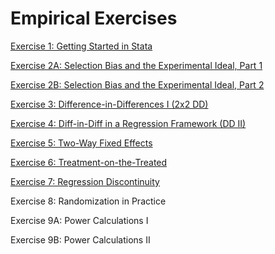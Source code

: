 # Empirical Exercises  

[Exercise 1:  Getting Started in Stata](E1-intro.html)  

[Exercise 2A: Selection Bias and the Experimental Ideal, Part 1](E2-exp-ideal-part1.html)  

[Exercise 2B: Selection Bias and the Experimental Ideal, Part 2](E2-exp-ideal-part2.html) 

[Exercise 3: Difference-in-Differences I (2x2 DD)](E3-DD1.html)   

[Exercise 4: Diff-in-Diff in a Regression Framework (DD II)](E4-DD2.html)  

[Exercise 5: Two-Way Fixed Effects](E5-TWFE.html)   

[Exercise 6: Treatment-on-the-Treated](E6-TOT.html)  

[Exercise 7:  Regression Discontinuity](E7-RD.html)  

Exercise 8:  Randomization in Practice  

Exercise 9A:  Power Calculations I  

Exercise 9B:  Power Calculations II  


